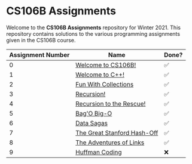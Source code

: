 # CS106B Assignments

Welcome to the **CS106B Assignments** repository for Winter 2021. This repository contains solutions to the various programming assignments given in the CS106B course.

| Assignment Number | Name                            | Done? |
|-------------------|---------------------------------|-------|
| 0                 | [Welcome to CS106B!](Assignment%200/)              | ✅    |
| 1                 | [Welcome to C++!](Assignment%201/)                 | ✅    |
| 2                 | [Fun With Collections](Assignment%202/)            | ✅    |
| 3                 | [Recursion!](Assignment%203/)                      | ✅    |
| 4                 | [Recursion to the Rescue!](Assignment%204/)        | ✅    |
| 5                 | [Bag'O Big-O](Assignment%205/)                     | ✅    |
| 6                 | [Data Sagas](Assignment%206/)                      | ✅    |
| 7                 | [The Great Stanford Hash-Off](Assignment%207/)     | ✅    |
| 8                 | [The Adventures of Links](Assignment%208/)         | ✅    |
| 9                 | [Huffman Coding](Assignment%209/)                  | ❌    |
